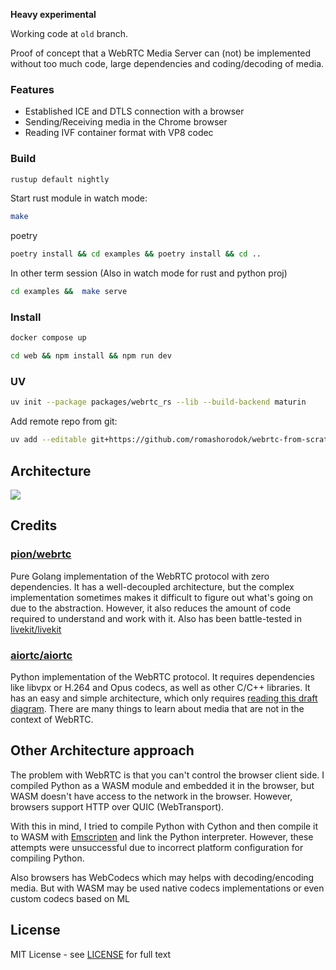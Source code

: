 **Heavy experimental**

Working code at `old` branch.

Proof of concept that a WebRTC Media Server can (not) be implemented without too much code, large dependencies and coding/decoding of media.

### Features

- Established ICE and DTLS connection with a browser
- Sending/Receiving media in the Chrome browser
- Reading IVF container format with VP8 codec

### Build

```bash
rustup default nightly
```

Start rust module in watch mode:
```bash
make
```

poetry
```bash
poetry install && cd examples && poetry install && cd ..
```

In other term session (Also in watch mode for rust and python proj)
```bash
cd examples &&  make serve
```

### Install
```bash
docker compose up
```
```bash
cd web && npm install && npm run dev
```

### UV
```bash
uv init --package packages/webrtc_rs --lib --build-backend maturin
```

Add remote repo from git:
```bash
uv add --editable git+https://github.com/romashorodok/webrtc-from-scratch/tree/main/examples
```

## Architecture
![](./docs/architecture_sendrecv.png)

## Credits

### [pion/webrtc](https://github.com/pion/webrtc)
Pure Golang implementation of the WebRTC protocol with zero dependencies. It has a well-decoupled architecture, but the complex implementation sometimes makes it difficult to figure out what's going on due to the abstraction. However, it also reduces the amount of code required to understand and work with it.
Also has been battle-tested in [livekit/livekit](https://github.com/livekit/livekit.git)

### [aiortc/aiortc](https://github.com/aiortc/aiortc)
Python implementation of the WebRTC protocol. It requires dependencies like libvpx or H.264 and Opus codecs, as well as other C/C++ libraries. It has an easy and simple architecture, which only requires [reading this draft diagram](https://draft.ortc.org/#overview*). 
There are many things to learn about media that are not in the context of WebRTC.

## Other Architecture approach
The problem with WebRTC is that you can't control the browser client side. I compiled Python as a WASM module and embedded it in the browser, but WASM doesn't have access to the network in the browser. However, browsers support HTTP over QUIC (WebTransport).

With this in mind, I tried to compile Python with Cython and then compile it to WASM with [Emscripten](https://github.com/emscripten-core/emscripten) and link the Python interpreter. However, these attempts were unsuccessful due to incorrect platform configuration for compiling Python.

Also browsers has WebCodecs which may helps with decoding/encoding media. But with WASM may be used native codecs implementations or even custom codecs based on ML

## License
MIT License - see [LICENSE](LICENSE) for full text
